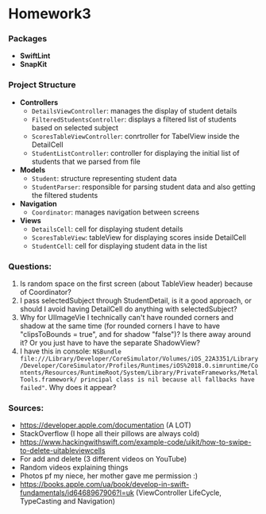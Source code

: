 # Homework3

### Packages
- **SwiftLint**
- **SnapKit**

### Project Structure

- **Controllers**
    - `DetailsViewController`: manages the display of student details
    - `FilteredStudentsController`: displays a filtered list of students based on selected subject
    - `ScoresTableViewController`: conrtroller for TabelView inside the DetailCell
    - `StudentListController`: controller for displaying the initial list of students that we parsed from file
- **Models**
    - `Student`: structure representing student data
    - `StudentParser`: responsible for parsing student data and also getting the filtered students
- **Navigation**
    - `Coordinator`: manages navigation between screens
- **Views**
    - `DetailsCell`: cell for displaying student details
    - `ScoresTableView`: tableView for displaying scores inside DetailCell
    - `StudentCell`: cell for displaying student data in the list

### Questions:
1. Is random space on the first screen (about TableView header) because of Coordinator?
2. I pass selectedSubject through StudentDetail, is it a good approach, or should I avoid having DetailCell do anything with selectedSubject?
3. Why for UIImageVie I technically can't have rounded corners and shadow at the same time (for rounded corners I have to have "clipsToBounds = true", and for shadow "false")? Is there away around it? Or you just have to have the separate ShadowView?
4. I have this in console: ```NSBundle file:///Library/Developer/CoreSimulator/Volumes/iOS_22A3351/Library/Developer/CoreSimulator/Profiles/Runtimes/iOS%2018.0.simruntime/Contents/Resources/RuntimeRoot/System/Library/PrivateFrameworks/MetalTools.framework/ principal class is nil because all fallbacks have failed"```. Why does it appear?

### Sources:
- https://developer.apple.com/documentation (A LOT)
- StackOverflow (I hope all their pillows are always cold)
- https://www.hackingwithswift.com/example-code/uikit/how-to-swipe-to-delete-uitableviewcells
- For add and delete (3 different videos on YouTube)
- Random videos explaining things
- Photos pf my niece, her mother gave me permission :)
- https://books.apple.com/ua/book/develop-in-swift-fundamentals/id6468967906?l=uk (ViewController LifeCycle, TypeCasting and Navigation)
